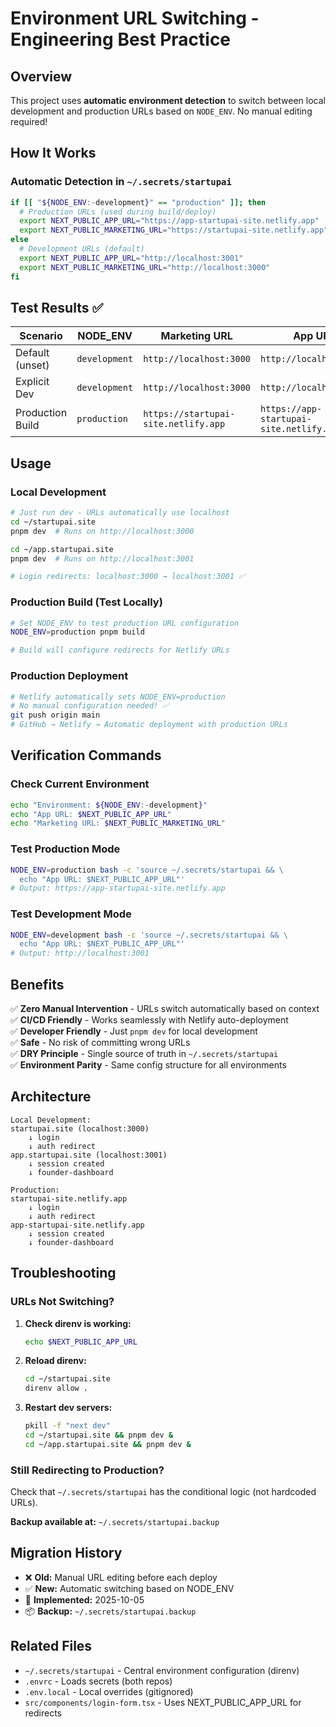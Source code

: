 # Environment URL Switching - Engineering Best Practice

## Overview

This project uses **automatic environment detection** to switch between local development and production URLs based on `NODE_ENV`. No manual editing required!

## How It Works

### Automatic Detection in `~/.secrets/startupai`

```bash
if [[ "${NODE_ENV:-development}" == "production" ]]; then
  # Production URLs (used during build/deploy)
  export NEXT_PUBLIC_APP_URL="https://app-startupai-site.netlify.app"
  export NEXT_PUBLIC_MARKETING_URL="https://startupai-site.netlify.app"
else
  # Development URLs (default)
  export NEXT_PUBLIC_APP_URL="http://localhost:3001"
  export NEXT_PUBLIC_MARKETING_URL="http://localhost:3000"
fi
```

## Test Results ✅

| Scenario | NODE_ENV | Marketing URL | App URL | Status |
|----------|----------|---------------|---------|---------|
| Default (unset) | `development` | `http://localhost:3000` | `http://localhost:3001` | ✅ PASS |
| Explicit Dev | `development` | `http://localhost:3000` | `http://localhost:3001` | ✅ PASS |
| Production Build | `production` | `https://startupai-site.netlify.app` | `https://app-startupai-site.netlify.app` | ✅ PASS |

## Usage

### Local Development
```bash
# Just run dev - URLs automatically use localhost
cd ~/startupai.site
pnpm dev  # Runs on http://localhost:3000

cd ~/app.startupai.site
pnpm dev  # Runs on http://localhost:3001

# Login redirects: localhost:3000 → localhost:3001 ✅
```

### Production Build (Test Locally)
```bash
# Set NODE_ENV to test production URL configuration
NODE_ENV=production pnpm build

# Build will configure redirects for Netlify URLs
```

### Production Deployment
```bash
# Netlify automatically sets NODE_ENV=production
# No manual configuration needed! ✅
git push origin main
# GitHub → Netlify → Automatic deployment with production URLs
```

## Verification Commands

### Check Current Environment
```bash
echo "Environment: ${NODE_ENV:-development}"
echo "App URL: $NEXT_PUBLIC_APP_URL"
echo "Marketing URL: $NEXT_PUBLIC_MARKETING_URL"
```

### Test Production Mode
```bash
NODE_ENV=production bash -c 'source ~/.secrets/startupai && \
  echo "App URL: $NEXT_PUBLIC_APP_URL"'
# Output: https://app-startupai-site.netlify.app
```

### Test Development Mode
```bash
NODE_ENV=development bash -c 'source ~/.secrets/startupai && \
  echo "App URL: $NEXT_PUBLIC_APP_URL"'
# Output: http://localhost:3001
```

## Benefits

✅ **Zero Manual Intervention** - URLs switch automatically based on context  
✅ **CI/CD Friendly** - Works seamlessly with Netlify auto-deployment  
✅ **Developer Friendly** - Just `pnpm dev` for local development  
✅ **Safe** - No risk of committing wrong URLs  
✅ **DRY Principle** - Single source of truth in `~/.secrets/startupai`  
✅ **Environment Parity** - Same config structure for all environments  

## Architecture

```
Local Development:
startupai.site (localhost:3000)
    ↓ login
    ↓ auth redirect
app.startupai.site (localhost:3001)
    ↓ session created
    ↓ founder-dashboard

Production:
startupai-site.netlify.app
    ↓ login
    ↓ auth redirect
app-startupai-site.netlify.app
    ↓ session created
    ↓ founder-dashboard
```

## Troubleshooting

### URLs Not Switching?

1. **Check direnv is working:**
   ```bash
   echo $NEXT_PUBLIC_APP_URL
   ```

2. **Reload direnv:**
   ```bash
   cd ~/startupai.site
   direnv allow .
   ```

3. **Restart dev servers:**
   ```bash
   pkill -f "next dev"
   cd ~/startupai.site && pnpm dev &
   cd ~/app.startupai.site && pnpm dev &
   ```

### Still Redirecting to Production?

Check that `~/.secrets/startupai` has the conditional logic (not hardcoded URLs). 

**Backup available at:** `~/.secrets/startupai.backup`

## Migration History

- ❌ **Old:** Manual URL editing before each deploy
- ✅ **New:** Automatic switching based on NODE_ENV
- 📅 **Implemented:** 2025-10-05
- 📦 **Backup:** `~/.secrets/startupai.backup`

## Related Files

- `~/.secrets/startupai` - Central environment configuration (direnv)
- `.envrc` - Loads secrets (both repos)
- `.env.local` - Local overrides (gitignored)
- `src/components/login-form.tsx` - Uses NEXT_PUBLIC_APP_URL for redirects
